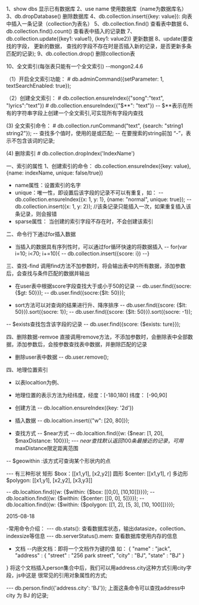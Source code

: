 1、show dbs 显示已有数据库
2、use name 使用数据库（name为数据库名）
3、db.dropDatabase() 删除数据库
4、db.collection.insert({key: value}): 向表中插入一条记录（collection为表名）
5、db.collection.find() 查看表中数据
6、db.collection.find().count() 查看表中插入的记录数
7、db.collection.update({key1: value1}, {key1: value2}) 更新数据
8、update(要查找的字段， 更新的数据， 查找的字段不存在时是否插入新的记录，是否更新多条匹配的记录);
9、db.collection.drop() 删除collection表


10、全文索引(每张表只能有一个全文索引)
--mongon2.4.6

 （1）开启全文索引功能： 
	# db.adminCommand({setParameter: 1, textSearchEnabled: true});

 （2）创建全文索引：
	# db.collection.ensureIndex({"song":"text", "lyrics":"text"})
	# db.collection.ensureIndex({"$**": "text"})
	-- $**表示在所有的字符串字段上创建一个全文索引,可实现所有字段内查找
 
 (3) 全文索引命令： 
	# db.collection.runCommand("text", {search: "string1 string2"});
	-- 查找多个值时，使用的是或匹配;
	-- 在要搜索的string前加 “-”，表示不包含该词的记录;

 (4) 删除索引
 	# db.collection.dropIndex('IndexName')

一、索引的属性
1、创建索引的命令： db.collection.ensureIndex({key: value}, {name: indexName, unique: false/true})

- name属性：设置索引的名字
- unique：唯一性，即设置后该字段的记录不可以有重复，如：
  --  db.collection.ensureIndex({x: 1, y: 1}, {name: "normal", unique: true});
  --  db.collection.insert({x: 1, y: 2}); //该条记录只能插入一次，如果重复插入该条记录，则会报错
- sparse属性： 当创建的索引字段不存在时，不会创建该索引


二、命令行下通过for插入数据
- 当插入的数据具有序列性时，可以通过for循环快速的将数据插入
-- for(var i=10; i<70; i+=10){
--   db.collection.insert({score: i})
--}	

三、查找-find
调用find方法不加参数时，将会输出表中的所有数据，添加参数后，会查找与条件匹配的数据并输出

- 在user表中根据score字段查找大于或小于50的记录
-- db.user.find({socre:{$gt: 50}});
-- db.user.find({socre:{$lt: 50}});

- sort方法可以对查询的结果进行升、降序排序
-- db.user.find({score: {$lt: 50}}).sort({socre: 1});
-- db.user.find({score: {$lt: 50}}).sort({socre: -1});

-- $exists查找包含该字段的记录
-- db.user.find({score: {$exists: ture}});

四、删除数据-remvoe
直接调用remove方法，不添加参数时，会删除表中全部数据，添加参数后，会按参数查找表中数据，并删除匹配的记录

- 删除user表中数据
-- db.user.remove();

四、地理位置索引
- 以表localtion为例、
- 地理位置的表示方法为经纬度，经度：[-180,180] 纬度： [-90,90]
- 创建方法
-- db.localtion.ensureIndex({key: '2d'})

- 插入数据
--  db.localtion.insert({"w": [20, 80]});

- 查找方式
-- $near方式
-- db.localtion.find({w: {$near: [1, 20], $maxDistance: 100}});
--- $near查找默认返回100条最接近的记录，可用$maxDistance限定距离范围

-- $geowithin :该方式可查询某个形状内的点

--- 有三种形状 矩形 $box：[[x1,y1], [x2,y2]] 
							圆形 $center: [[x1,y1], r]
							多边形 $polygon: [[x1,y1], [x2,y2], [x3,y3]]

-- db.localtion.find({w: {$within: {$box: [[0,0], [10,10]]}}});
-- db.localtion.find({w: {$within: {$center: [[0, 0], 5]}}});
-- db.localtion.find({w: {$within: {$polygon: [[1, 2], [5, 3], [10, 100]]}}});

2015-08-18

-常用命令介绍：
--- db.stats(): 查看数据库状态，输出datasize，collection、indexsize等信息
--- db.serverStatus().mem: 查看数据库使用内存的信息

- 文档
--内嵌文档：即将一个文档作为键的值
如：
{
		"name" : "jack",
	  "address" : 
	  {
			"street" : "256 park street",
			"city" : "BJ",
			"state" : "BJ"
		}

}
将这个文档插入person集合中后，我们可以用address.city这种方式引用city字段，js中这是
很常见的引用对象属性的方式;

--- db.person.find({'address.city': 'BJ'});
上面这条命令可以查找address中 city 为 BJ 的记录;